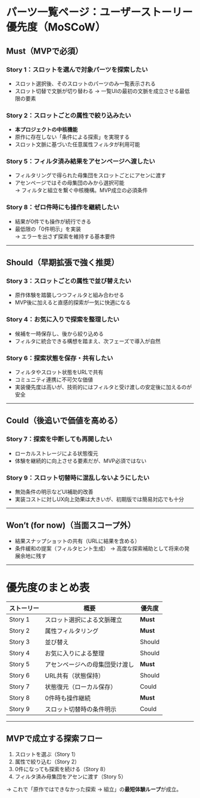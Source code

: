 # パーツ一覧ページ：ユーザーストーリー優先度（MoSCoW）

## Must（MVPで必須）

### Story 1：スロットを選んで対象パーツを探索したい

- スロット選択後、そのスロットのパーツのみ一覧表示される
- スロット切替で文脈が切り替わる
→ 一覧UIの最初の文脈を成立させる最低限の要素

### Story 2：スロットごとの属性で絞り込みたい

- **本プロジェクトの中核機能**
- 原作に存在しない「条件による探索」を実現する  
- スロット文脈に基づいた任意属性フィルタが利用可能  

### Story 5：フィルタ済み結果をアセンページへ渡したい

- フィルタリングで得られた母集団をスロットごとにアセンに渡す
- アセンページではその母集団のみから選択可能  
→ フィルタと組立を繋ぐ中核機構。MVP成立の必須条件  

### Story 8：ゼロ件時にも操作を継続したい

- 結果が0件でも操作が続行できる
- 最低限の「0件明示」を実装  
→ エラーを出さず探索を維持する基本要件  

---

## Should（早期拡張で強く推奨）

### Story 3：スロットごとの属性で並び替えたい

- 原作体験を踏襲しつつフィルタと組み合わせる  
- MVP後に加えると直感的探索が一気に快適になる

### Story 4：お気に入りで探索を整理したい

- 候補を一時保存し、後から絞り込める  
- フィルタに統合できる構想を踏まえ、次フェーズで導入が自然  

### Story 6：探索状態を保存・共有したい

- フィルタやスロット状態をURLで共有  
- コミュニティ連携に不可欠な価値  
- 実装優先度は高いが、技術的にはフィルタと受け渡しの安定後に加えるのが安全  

---

## Could（後追いで価値を高める）

### Story 7：探索を中断しても再開したい

- ローカルストレージによる状態復元  
- 体験を継続的に向上させる要素だが、MVP必須ではない  

### Story 9：スロット切替時に混乱しないようにしたい

- 無効条件の明示などUI補助的改善  
- 実装コストに対しUX向上効果は大きいが、初期版では簡易対応でも十分  

---

## Won’t (for now)（当面スコープ外）

- 結果スナップショットの共有（URLに結果を含める）
- 条件緩和の提案（フィルタヒント生成）
→ 高度な探索補助として将来の発展余地に残す

---

# 優先度のまとめ表

| ストーリー | 概要 | 優先度 |
|-------------|------|---------|
| Story 1 | スロット選択による文脈確立 | **Must** |
| Story 2 | 属性フィルタリング | **Must** |
| Story 3 | 並び替え | Should |
| Story 4 | お気に入りによる整理 | Should |
| Story 5 | アセンページへの母集団受け渡し | **Must** |
| Story 6 | URL共有（状態保持） | Should |
| Story 7 | 状態復元（ローカル保存） | Could |
| Story 8 | 0件時も操作継続 | **Must** |
| Story 9 | スロット切替時の条件明示 | Could |

---

## MVPで成立する探索フロー

1. スロットを選ぶ（Story 1）  
2. 属性で絞り込む（Story 2）  
3. 0件になっても探索を続ける（Story 8）  
4. フィルタ済み母集団をアセンに渡す（Story 5）  

→ これで「原作ではできなかった探索 → 組立」の**最短体験ループ**が成立。
